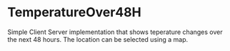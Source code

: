 # TemperatureOver48H
Simple Client Server implementation that shows teperature changes over the next 48 hours. The location can be selected using a map.
